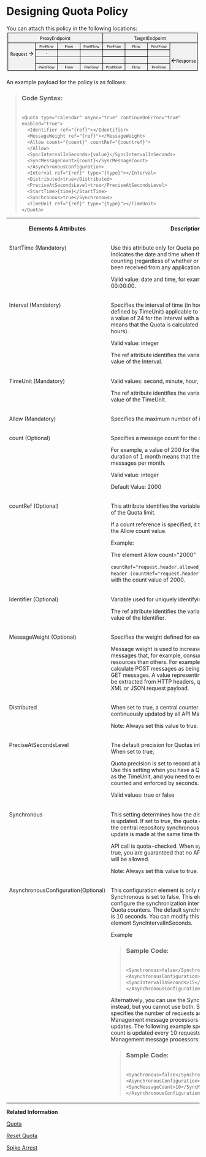 <!-- loio2539fb236c444c24b70df8db8cd732a3 -->

# Designing Quota Policy

You can attach this policy in the following locations:![](images/flow_policy_3_fad1208.png)

An example payload for the policy is as follows:

> ### Code Syntax:  
> ```
> 
> <Quota type="calendar" async="true" continueOnError="true" enabled="true"> 
> 	<Identifier ref="{ref}"></Identifier> 
> 	<MessageWeight ref="{ref}"></MessageWeight>  
> 	<Allow count="{count}" countRef="{countref}">  
> 	</Allow> 
> 	<SyncIntervalInSeconds>{value}</SyncIntervalInSeconds> 
> 	<SyncMessageCount>{count}</SyncMessageCount> 
> 	</AsynchronousConfiguration> 
> 	<Interval ref="{ref}" type="{type}"></Interval> 
> 	<Distributed>true</Distributed> 
> 	<PreciseAtSecondsLevel>true</PreciseAtSecondsLevel> 
> 	<StartTime>{time}</StartTime> 
> 	<Synchronous>true</Synchronous>  
> 	<TimeUnit ref="{ref}" type="{type}"></TimeUnit>
> </Quota> 
> ```


<table>
<tr>
<th valign="top">

**Elements & Attributes**



</th>
<th valign="top">

**Description**



</th>
</tr>
<tr>
<td valign="top">

StartTime \(Mandatory\)



</td>
<td valign="top">

Use this attribute only for Quota policies of type calendar. Indicates the date and time when the Quota counter begins counting \(regardless of whether or not any requests have been received from any applications.\) This value is in UTC.

Valid value: date and time, for example 2015-02-09 00:00:00.



</td>
</tr>
<tr>
<td valign="top">

Interval \(Mandatory\)

 



</td>
<td valign="top">

Specifies the interval of time \(in hours, minutes, or days as defined by TimeUnit\) applicable to the Quota. For example, a value of 24 for the Interval with a TimeUnit of hours means that the Quota is calculated over one day \(24 hours\).

Valid value: integer

The ref attribute identifies the variable that provides the value of the Interval.



</td>
</tr>
<tr>
<td valign="top">

TimeUnit \(Mandatory\)



</td>
<td valign="top">

Valid values: second, minute, hour, day, or month

The ref attribute identifies the variable that provides the value of the TimeUnit.



</td>
</tr>
<tr>
<td valign="top">

Allow \(Mandatory\)



</td>
<td valign="top">

Specifies the maximum number of inbound requests.



</td>
</tr>
<tr>
<td valign="top">

count \(Optional\)



</td>
<td valign="top">

Specifies a message count for the quota.

For example, a value of 200 for the Allow count with duration of 1 month means that the quota is set to be 200 messages per month.

Valid value: integer

Default Value: 2000



</td>
</tr>
<tr>
<td valign="top">

countRef \(Optional\)



</td>
<td valign="top">

This attribute identifies the variable that provides the value of the Quota limit.

If a count reference is specified, it takes precedence over the Allow count value.

Example:

The element Allow count="2000"

`countRef="request.header.allowed_quota"/> has a count header (countRef="request.header.allowed_quota")` along with the count value of 2000.



</td>
</tr>
<tr>
<td valign="top">

Identifier \(Optional\)



</td>
<td valign="top">

Variable used for uniquely identifying the client application.

The ref attribute identifies the variable that provides the value of the Identifier.



</td>
</tr>
<tr>
<td valign="top">

MessageWeight \(Optional\)



</td>
<td valign="top">

Specifies the weight defined for each message.

Message weight is used to increase impact of request messages that, for example, consume more computational resources than others. For example, you may want to calculate POST messages as being twice as expensive as GET messages. A value representing MessageWeight can be extracted from HTTP headers, query parameters, or an XML or JSON request payload.



</td>
</tr>
<tr>
<td valign="top">

Distributed



</td>
<td valign="top">

When set to true, a central counter is maintained that is continuously updated by all API Management servers.

Note: Always set this value to true.



</td>
</tr>
<tr>
<td valign="top">

PreciseAtSecondsLevel



</td>
<td valign="top">

The default precision for Quotas intervals is one minute. When set to true,

Quota precision is set to record at intervals of one second. Use this setting when you have a Quota that uses minutes as the TimeUnit, and you need to ensure that Quotas are counted and enforced by seconds.

Valid values: true or false



</td>
</tr>
<tr>
<td valign="top">

Synchronous



</td>
<td valign="top">

This setting determines how the distributed Quota counter is updated. If set to true, the quota counter is updated in the central repository synchronously. This means that the update is made at the same time the

API call is quota-checked. When synchronous is set to true, you are guaranteed that no API calls over the quota will be allowed.

Note: Always set this value to true.



</td>
</tr>
<tr>
<td valign="top">

AsynchronousConfiguration\(Optional\)

 



</td>
<td valign="top">

This configuration element is only required when Synchronous is set to false. This element enables you to configure the synchronization interval among distributed Quota counters. The default synchronous update interval is 10 seconds. You can modify this by adding the child element SyncIntervalInSeconds.

Example

> ### Sample Code:  
> ```
> 
> <Synchronous>false</Synchronous>
> <AsynchronousConfiguration>
> <SyncIntervalInSeconds>15</SyncIntervalInSeconds>
> </AsynchronousConfiguration> 
> ```

Alternatively, you can use the SyncMessageCount option instead, but you cannot use both. SyncMessageCount specifies the number of requests across all API Management message processors between quota updates. The following example specifies that the quota count is updated every 10 requests across all API Management message processors:

> ### Sample Code:  
> ```
> 
> <Synchronous>false</Synchronous>
> <AsynchronousConfiguration>
> <SyncMessageCount>10</SyncMessageCount>
> </AsynchronousConfiguration>
> ```



</td>
</tr>
</table>

**Related Information**  


[Quota](quota-1f742c1.md "The Quota policy defines the number of request messages an application can submit to an API over a given period of time.")

[Reset Quota](reset-quota-e18ccb8.md "The Reset Quota policy enables you to reset the limit for a specified Quota policy.")

[Spike Arrest](spike-arrest-bf441dc.md "The Spike Arrest policy limits the number of requests forwarded from the point in the processing flow where the policy is attached as a processing step.")

